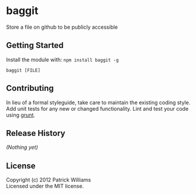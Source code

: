 # baggit

Store a file on github to be publicly accessible

## Getting Started
Install the module with: `npm install baggit -g`

```baggit [FILE]```

## Contributing
In lieu of a formal styleguide, take care to maintain the existing coding style. Add unit tests for any new or changed functionality. Lint and test your code using [grunt](https://github.com/gruntjs/grunt).

## Release History
_(Nothing yet)_

## License
Copyright (c) 2012 Patrick Williams  
Licensed under the MIT license.
